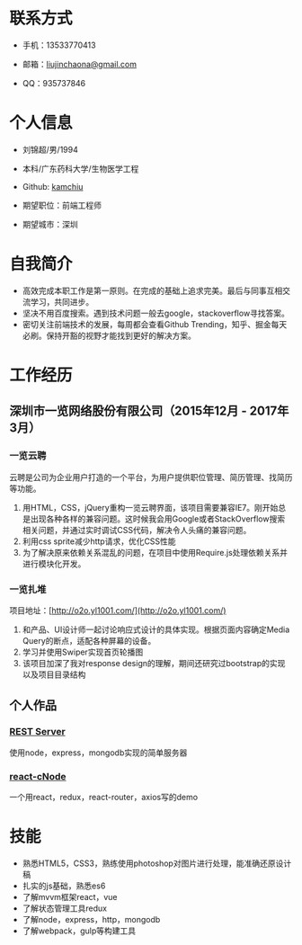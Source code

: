 # 联系方式

- 手机：13533770413

- 邮箱：liujinchaona@gmail.com

- QQ：935737846


# 个人信息

- 刘锦超/男/1994

- 本科/广东药科大学/生物医学工程

- Github: [kamchiu](https://github.com/kamchiu)

- 期望职位：前端工程师

- 期望城市：深圳


# 自我简介

- 高效完成本职工作是第一原则。在完成的基础上追求完美。最后与同事互相交流学习，共同进步。
- 坚决不用百度搜索。遇到技术问题一般去google，stackoverflow寻找答案。
- 密切关注前端技术的发展，每周都会查看Github Trending，知乎、掘金每天必刷。保持开豁的视野才能找到更好的解决方案。

# 工作经历

## 深圳市一览网络股份有限公司（2015年12月 - 2017年3月）

### 一览云聘

云聘是公司为企业用户打造的一个平台，为用户提供职位管理、简历管理、找简历等功能。

1. 用HTML，CSS，jQuery重构一览云聘界面，该项目需要兼容IE7。刚开始总是出现各种各样的兼容问题。这时候我会用Google或者StackOverflow搜索相关问题，并通过实时调试CSS代码，解决令人头痛的兼容问题。
2. 利用css sprite减少http请求，优化CSS性能
3. 为了解决原来依赖关系混乱的问题，在项目中使用Require.js处理依赖关系并进行模块化开发。

### 一览扎堆

项目地址：[http://o2o.yl1001.com/](http://o2o.yl1001.com/)

1. 和产品、UI设计师一起讨论响应式设计的具体实现。根据页面内容确定Media Query的断点，适配各种屏幕的设备。
2. 学习并使用Swiper实现首页轮播图
3. 该项目加深了我对response design的理解，期间还研究过bootstrap的实现以及项目目录结构

## 个人作品

### [REST Server](https://github.com/kamchiu/server-side-with-nodejs/tree/master/rest-server)

使用node，express，mongodb实现的简单服务器

### [react-cNode](https://github.com/kamchiu/cnode-in-react)

一个用react，redux，react-router，axios写的demo

# 技能

- 熟悉HTML5，CSS3，熟练使用photoshop对图片进行处理，能准确还原设计稿
- 扎实的js基础，熟悉es6
- 了解mvvm框架react，vue
- 了解状态管理工具redux
- 了解node，express，http，mongodb
- 了解webpack，gulp等构建工具
